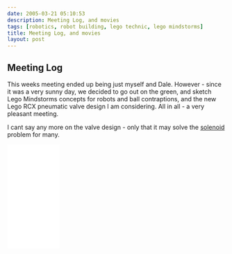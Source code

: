 ```yaml
---
date: 2005-03-21 05:10:53
description: Meeting Log, and movies
tags: [robotics, robot building, lego technic, lego mindstorms]
title: Meeting Log, and movies
layout: post
---
```

## Meeting Log

This weeks meeting ended up being just myself and Dale.
However - since it was a very sunny day, we decided to go out on the green, and sketch Lego Mindstorms concepts for robots and ball contraptions, and the new Lego RCX pneumatic valve design I am considering.
All in all - a very pleasant meeting.

I cant say any more on the valve design - only that it may solve the [solenoid](/wiki/solenoid.html "Solenoid") problem for many.

<iframe style="width:120px;height:240px;" marginwidth="0" marginheight="0" scrolling="no" frameborder="0" src="//ws-eu.amazon-adsystem.com/widgets/q?ServiceVersion=20070822&OneJS=1&Operation=GetAdHtml&MarketPlace=GB&source=ss&ref=as_ss_li_til&ad_type=product_link&tracking_id=orionrobots-21&language=en_GB&marketplace=amazon&region=GB&placement=B082WD5YV9&asins=B082WD5YV9&linkId=beb70788ccaaea84a7820473034e4cd9&show_border=true&link_opens_in_new_window=true"></iframe>
